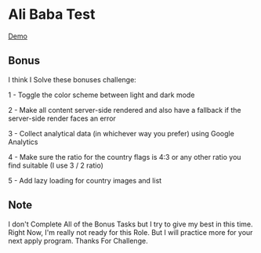 # Ali Baba Test

[Demo](https://alixo.ir/demo)

## Bonus
I think I Solve these bonuses challenge:

1 - Toggle the color scheme between light and dark mode

2 - Make all content server-side rendered and also have a fallback if the server-side render faces an error

3 - Collect analytical data (in whichever way you prefer) using Google Analytics

4 - Make sure the ratio for the country flags is 4:3 or any other ratio you find suitable (I use 3 / 2 ratio)

5 - Add lazy loading for country images and list



## Note

I don't Complete All of the Bonus Tasks but I try to give my best in this time.
Right Now, I'm really not ready for this Role. But I will practice more for your next apply program.
Thanks For Challenge.


